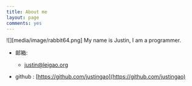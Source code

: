 ```yaml
---
title: About me
layout: page
comments: yes
---
```

  
![][media/image/rabbit64.png]
My name is Justin, I am a programmer.

- 邮箱:  
  + justin@leigao.org

- github : [https://github.com/justingao](https://github.com/justingao)  

